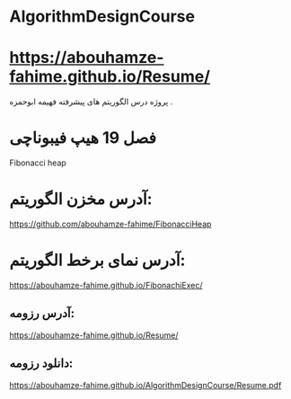 # AlgorithmDesignCourse
#  https://abouhamze-fahime.github.io/Resume/
پروژه درس الگوریتم های پیشرفته  فهیمه ابوحمزه .

# فصل 19 هیپ فیبوناچی

 Fibonacci heap

# آدرس مخزن الگوریتم:
https://github.com/abouhamze-fahime/FibonacciHeap

# آدرس نمای برخط الگوریتم:
https://abouhamze-fahime.github.io/FibonachiExec/

## آدرس رزومه:
https://abouhamze-fahime.github.io/Resume/

## دانلود رزومه:
https://abouhamze-fahime.github.io/AlgorithmDesignCourse/Resume.pdf



